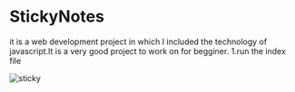 # StickyNotes
it is a web development project in which I included the technology of javascript.It is a very good project to work on for begginer.
1.run the index file

![sticky](https://user-images.githubusercontent.com/75304854/118371139-cbaaff00-b5c8-11eb-9129-8f03a1481d8b.PNG)
